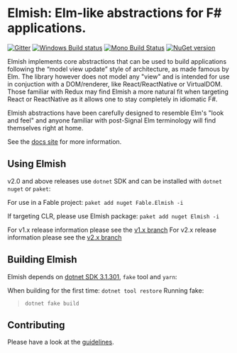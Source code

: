 Elmish: Elm-like abstractions for F# applications.
=======

[![Gitter](https://badges.gitter.im/gitterHQ/gitter.svg)](https://gitter.im/fable-compiler/Fable)
[![Windows Build status](https://ci.appveyor.com/api/projects/status/c8k7a67evgci6ama?svg=true)](https://ci.appveyor.com/project/et1975/elmish)
[![Mono Build Status](https://travis-ci.org/elmish/elmish.svg "Mono Build Status")](https://travis-ci.org/elmish/elmish)
[![NuGet version](https://badge.fury.io/nu/Fable.Elmish.svg)](https://badge.fury.io/nu/Fable.Elmish)

Elmish implements core abstractions that can be used to build applications following the “model view update” style of architecture, as made famous by Elm.
The library however does not model any "view" and is intended for use in conjuction with a DOM/renderer, like React/ReactNative or VirtualDOM.
Those familiar with Redux may find Elmish a more natural fit when targeting React or ReactNative as it allows one to stay completely in idiomatic F#.


Elmish abstractions have been carefully designed to resemble Elm's "look and feel" and anyone familiar with post-Signal Elm terminology will find themselves right at home.

See the [docs site](https://elmish.github.io/elmish/) for more information.


Using Elmish
------
v2.0 and above releases use `dotnet` SDK and can be installed with `dotnet nuget` or `paket`:

For use in a Fable project:
`paket add nuget Fable.Elmish -i`

If targeting CLR, please use Elmish package:
`paket add nuget Elmish -i`

For v1.x release information please see the [v1.x branch](https://github.com/elmish/elmish/tree/v1.x)
For v2.x release information please see the [v2.x branch](https://github.com/elmish/elmish/tree/v2.x)


Building Elmish
------
Elmish depends on [dotnet SDK 3.1.301](https://www.microsoft.com/net/download/core), `fake` tool and `yarn`:

When building for the first time: `dotnet tool restore`
Running fake:
> `dotnet fake build`


Contributing
------
Please have a look at the [guidelines](https://github.com/elmish/elmish/blob/master/.github/CONTRIBUTING.md).
